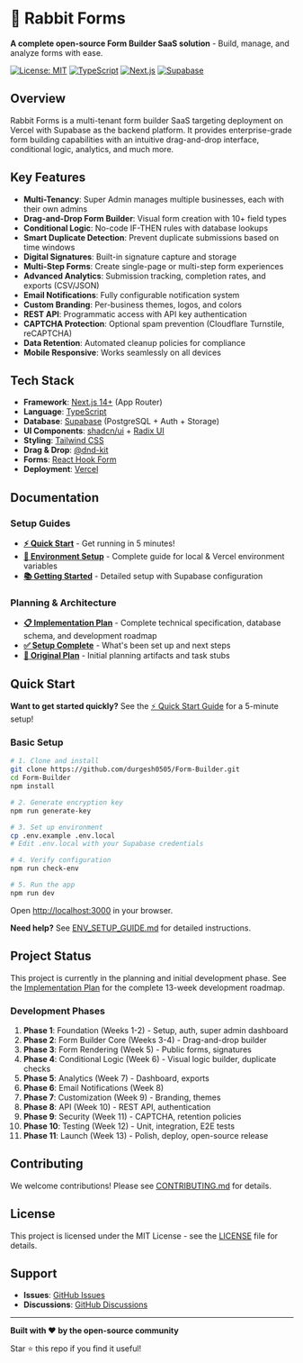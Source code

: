 # 🐰 Rabbit Forms

**A complete open-source Form Builder SaaS solution** - Build, manage, and analyze forms with ease.

[![License: MIT](https://img.shields.io/badge/License-MIT-blue.svg)](https://opensource.org/licenses/MIT)
[![TypeScript](https://img.shields.io/badge/TypeScript-5.0-blue)](https://www.typescriptlang.org/)
[![Next.js](https://img.shields.io/badge/Next.js-14-black)](https://nextjs.org/)
[![Supabase](https://img.shields.io/badge/Supabase-PostgreSQL-green)](https://supabase.com/)

## Overview

Rabbit Forms is a multi-tenant form builder SaaS targeting deployment on Vercel with Supabase as the backend platform. It provides enterprise-grade form building capabilities with an intuitive drag-and-drop interface, conditional logic, analytics, and much more.

## Key Features

- **Multi-Tenancy**: Super Admin manages multiple businesses, each with their own admins
- **Drag-and-Drop Form Builder**: Visual form creation with 10+ field types
- **Conditional Logic**: No-code IF-THEN rules with database lookups
- **Smart Duplicate Detection**: Prevent duplicate submissions based on time windows
- **Digital Signatures**: Built-in signature capture and storage
- **Multi-Step Forms**: Create single-page or multi-step form experiences
- **Advanced Analytics**: Submission tracking, completion rates, and exports (CSV/JSON)
- **Email Notifications**: Fully configurable notification system
- **Custom Branding**: Per-business themes, logos, and colors
- **REST API**: Programmatic access with API key authentication
- **CAPTCHA Protection**: Optional spam prevention (Cloudflare Turnstile, reCAPTCHA)
- **Data Retention**: Automated cleanup policies for compliance
- **Mobile Responsive**: Works seamlessly on all devices

## Tech Stack

- **Framework**: [Next.js 14+](https://nextjs.org/) (App Router)
- **Language**: [TypeScript](https://www.typescriptlang.org/)
- **Database**: [Supabase](https://supabase.com/) (PostgreSQL + Auth + Storage)
- **UI Components**: [shadcn/ui](https://ui.shadcn.com/) + [Radix UI](https://www.radix-ui.com/)
- **Styling**: [Tailwind CSS](https://tailwindcss.com/)
- **Drag & Drop**: [@dnd-kit](https://dndkit.com/)
- **Forms**: [React Hook Form](https://react-hook-form.com/)
- **Deployment**: [Vercel](https://vercel.com/)

## Documentation

### Setup Guides
- **[⚡ Quick Start](./QUICKSTART.md)** - Get running in 5 minutes!
- **[🔧 Environment Setup](./ENV_SETUP_GUIDE.md)** - Complete guide for local & Vercel environment variables
- **[📚 Getting Started](./GETTING_STARTED.md)** - Detailed setup with Supabase configuration

### Planning & Architecture
- **[📋 Implementation Plan](./RABBIT_FORMS_IMPLEMENTATION_PLAN.md)** - Complete technical specification, database schema, and development roadmap
- **[✅ Setup Complete](./SETUP_COMPLETE.md)** - What's been set up and next steps
- **[📝 Original Plan](./PLAN.md)** - Initial planning artifacts and task stubs

## Quick Start

**Want to get started quickly?** See the [⚡ Quick Start Guide](./QUICKSTART.md) for a 5-minute setup!

### Basic Setup

```bash
# 1. Clone and install
git clone https://github.com/durgesh0505/Form-Builder.git
cd Form-Builder
npm install

# 2. Generate encryption key
npm run generate-key

# 3. Set up environment
cp .env.example .env.local
# Edit .env.local with your Supabase credentials

# 4. Verify configuration
npm run check-env

# 5. Run the app
npm run dev
```

Open [http://localhost:3000](http://localhost:3000) in your browser.

**Need help?** See [ENV_SETUP_GUIDE.md](./ENV_SETUP_GUIDE.md) for detailed instructions.

## Project Status

This project is currently in the planning and initial development phase. See the [Implementation Plan](./RABBIT_FORMS_IMPLEMENTATION_PLAN.md) for the complete 13-week development roadmap.

### Development Phases

1. **Phase 1**: Foundation (Weeks 1-2) - Setup, auth, super admin dashboard
2. **Phase 2**: Form Builder Core (Weeks 3-4) - Drag-and-drop builder
3. **Phase 3**: Form Rendering (Week 5) - Public forms, signatures
4. **Phase 4**: Conditional Logic (Week 6) - Visual logic builder, duplicate checks
5. **Phase 5**: Analytics (Week 7) - Dashboard, exports
6. **Phase 6**: Email Notifications (Week 8)
7. **Phase 7**: Customization (Week 9) - Branding, themes
8. **Phase 8**: API (Week 10) - REST API, authentication
9. **Phase 9**: Security (Week 11) - CAPTCHA, retention policies
10. **Phase 10**: Testing (Week 12) - Unit, integration, E2E tests
11. **Phase 11**: Launch (Week 13) - Polish, deploy, open-source release

## Contributing

We welcome contributions! Please see [CONTRIBUTING.md](CONTRIBUTING.md) for details.

## License

This project is licensed under the MIT License - see the [LICENSE](LICENSE) file for details.

## Support

- **Issues**: [GitHub Issues](https://github.com/yourusername/rabbit-forms/issues)
- **Discussions**: [GitHub Discussions](https://github.com/yourusername/rabbit-forms/discussions)

---

**Built with ❤️ by the open-source community**

Star ⭐ this repo if you find it useful!
